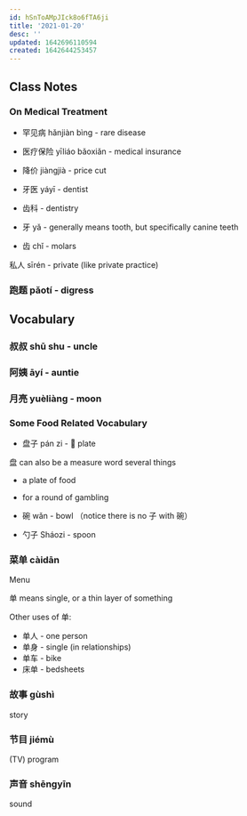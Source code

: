 ```yaml
---
id: hSnToAMpJIck8o6fTA6ji
title: '2021-01-20'
desc: ''
updated: 1642696110594
created: 1642644253457
---
```


## Class Notes

### On Medical Treatment

- 罕见病 hǎnjiàn bìng - rare disease
- 医疗保险 yīliáo bǎoxiǎn - medical insurance
- 降价 jiàngjià - price cut

- 牙医 yáyī - dentist
- 齿科 - dentistry

- 牙 yǎ - generally means tooth, but specifically canine teeth
- 齿 chǐ - molars

私人 sīrén - private (like private practice)

### 跑题 pǎotí - digress

## Vocabulary

### 叔叔 shū shu - uncle

### 阿姨 āyí  - auntie

### 月亮 yuèliàng - moon

### Some Food Related Vocabulary

- 盘子 pán zi - 🥘 plate

盘 can also be a measure word several things 
- a plate of food
- for a round of gambling

- 碗 wǎn - bowl （notice there is no 子 with 碗）
- 勺子 Sháozi - spoon

### 菜单 càidān

Menu

单 means single, or a thin layer of something

Other uses of 单:
- 单人 - one person
- 单身 - single (in relationships)
- 单车 - bike
- 床单 - bedsheets

### 故事 gùshì

story 

### 节目 jiémù

(TV) program

### 声音 shēngyīn 

sound 